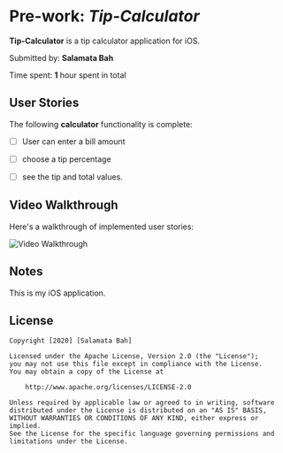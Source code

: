 # Pre-work: *Tip-Calculator*

**Tip-Calculator** is a tip calculator application for iOS.

Submitted by: **Salamata Bah**

Time spent: **1** hour spent in total

## User Stories

The following **calculator** functionality is complete:

* [ ] User can enter a bill amount
* [ ] choose a tip percentage
* [ ] see the tip and total values.



## Video Walkthrough 

Here's a walkthrough of implemented user stories:

<img src='http://g.recordit.co/jKkIYMdvxN.gif' title='Video Walkthrough' width='' alt='Video Walkthrough' />



## Notes

This is my iOS application.

## License

    Copyright [2020] [Salamata Bah]

    Licensed under the Apache License, Version 2.0 (the "License");
    you may not use this file except in compliance with the License.
    You may obtain a copy of the License at

        http://www.apache.org/licenses/LICENSE-2.0

    Unless required by applicable law or agreed to in writing, software
    distributed under the License is distributed on an "AS IS" BASIS,
    WITHOUT WARRANTIES OR CONDITIONS OF ANY KIND, either express or implied.
    See the License for the specific language governing permissions and
    limitations under the License.

